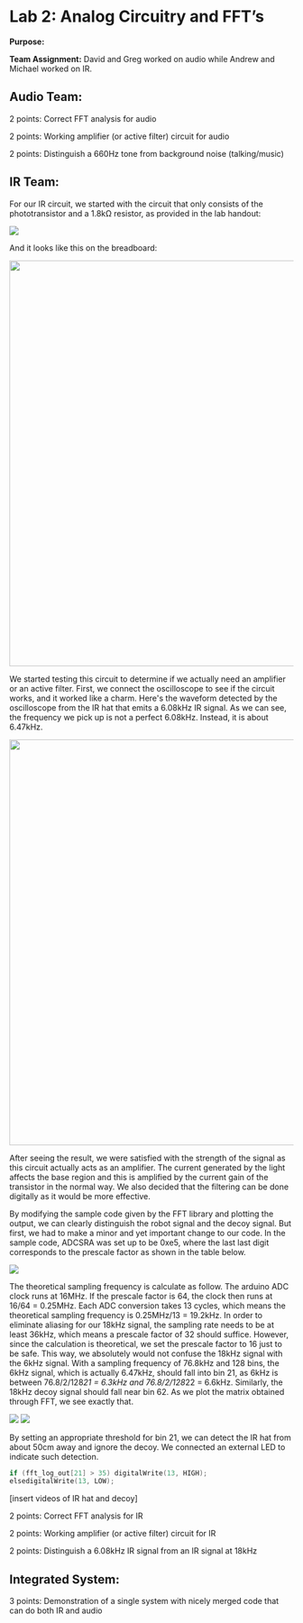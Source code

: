 #  Lab 2: Analog Circuitry and FFT’s

**Purpose:**

**Team Assignment:** David and Greg worked on audio while Andrew and Michael worked on IR.

## Audio Team:

2 points: Correct FFT analysis for audio

2 points: Working amplifier (or active filter) circuit for audio

2 points: Distinguish a 660Hz tone from background noise (talking/music)

## IR Team:

For our IR circuit, we started with the circuit that only consists of the phototransistor and a 1.8kΩ resistor, as provided in the lab handout:

<img src="https://cei-lab.github.io/ece3400-2018/images/lab2_phototransistor_schem.png"/>

And it looks like this on the breadboard:

<img src="https://user-images.githubusercontent.com/42748229/46548398-fa06c080-c89c-11e8-80ef-c81fa1885d85.png" width="720"/>

We started testing this circuit to determine if we actually need an amplifier or an active filter. First, we connect the oscilloscope to see if the circuit works, and it worked like a charm. Here's the waveform detected by the oscilloscope from the IR hat that emits a 6.08kHz IR signal. As we can see, the frequency we pick up is not a perfect 6.08kHz. Instead, it is about 6.47kHz.

<img src="https://user-images.githubusercontent.com/42748229/46548656-b2346900-c89d-11e8-9019-e88dd62f9795.jpeg" width="720"/>

After seeing the result, we were satisfied with the strength of the signal as this circuit actually acts as an amplifier. The current generated by the light affects the base region and this is amplified by the current gain of the transistor in the normal way. We also decided that the filtering can be done digitally as it would be more effective.

By modifying the sample code given by the FFT library and plotting the output, we can clearly distinguish the robot signal and the decoy signal. But first, we had to make a minor and yet important change to our code. In the sample code, ADCSRA was set up to be 0xe5, where the last last digit corresponds to the prescale factor as shown in the table below.

<img src="https://user-images.githubusercontent.com/42748229/46558523-60024080-c8bb-11e8-8624-8f1513b950d4.png"/>

The theoretical sampling frequency is calculate as follow. The arduino ADC clock runs at 16MHz. If the prescale factor is 64, the clock then runs at 16/64 = 0.25MHz. Each ADC conversion takes 13 cycles, which means the theoretical sampling frequency is 0.25MHz/13 = 19.2kHz. In order to eliminate aliasing for our 18kHz signal, the sampling rate needs to be at least 36kHz, which means a prescale factor of 32 should suffice. However, since the calculation is theoretical, we set the prescale factor to 16 just to be safe. This way, we absolutely would not confuse the 18kHz signal with the 6kHz signal. With a sampling frequency of 76.8kHz and 128 bins, the 6kHz signal, which is actually 6.47kHz, should fall into bin 21, as 6kHz is between 76.8/2/128*21 = 6.3kHz and 76.8/2/128*22 = 6.6kHz. Similarly, the 18kHz decoy signal should fall near bin 62. As we plot the matrix obtained through FFT, we see exactly that.

<img src="https://user-images.githubusercontent.com/42748229/46559383-3565b700-c8be-11e8-998c-e61b1a442d93.png"/>
<img src="https://user-images.githubusercontent.com/42748229/46559389-3bf42e80-c8be-11e8-90a9-d87d710551df.png"/>

By setting an appropriate threshold for bin 21, we can detect the IR hat from about 50cm away and ignore the decoy. We connected an external LED to indicate such detection.

```cpp
if (fft_log_out[21] > 35) digitalWrite(13, HIGH);
elsedigitalWrite(13, LOW);
```

[insert videos of IR hat and decoy]

2 points: Correct FFT analysis for IR

2 points: Working amplifier (or active filter) circuit for IR

2 points: Distinguish a 6.08kHz IR signal from an IR signal at 18kHz

## Integrated System:

3 points: Demonstration of a single system with nicely merged code that can do both IR and audio
